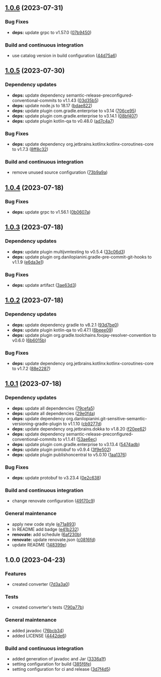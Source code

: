 ## [1.0.6](https://github.com/AndreaBrighi/RetrofitProtobufJsonConverter/compare/1.0.5...1.0.6) (2023-07-31)


### Bug Fixes

* **deps:** update grpc to v1.57.0 ([07b9450](https://github.com/AndreaBrighi/RetrofitProtobufJsonConverter/commit/07b9450fdc0ce4faaa9051f0d705232a50a627fc))


### Build and continuous integration

* use catalog version in build configuration ([44d75a6](https://github.com/AndreaBrighi/RetrofitProtobufJsonConverter/commit/44d75a67f670c1726025ebb79fc4d5590e295147))

## [1.0.5](https://github.com/AndreaBrighi/RetrofitProtobufJsonConverter/compare/1.0.4...1.0.5) (2023-07-30)


### Dependency updates

* **deps:** update dependency semantic-release-preconfigured-conventional-commits to v1.1.43 ([03d35b5](https://github.com/AndreaBrighi/RetrofitProtobufJsonConverter/commit/03d35b5f0cc92f44f1cefdd4769f23cedf694c7e))
* **deps:** update node.js to 18.17 ([bdae822](https://github.com/AndreaBrighi/RetrofitProtobufJsonConverter/commit/bdae822cdf08fbcc689a12f78247a6c0ac24c864))
* **deps:** update plugin com.gradle.enterprise to v3.14 ([706ce95](https://github.com/AndreaBrighi/RetrofitProtobufJsonConverter/commit/706ce9586c2d633eccacd5c18f0053f3839b8daa))
* **deps:** update plugin com.gradle.enterprise to v3.14.1 ([08bf407](https://github.com/AndreaBrighi/RetrofitProtobufJsonConverter/commit/08bf4079d06a7101d60ad7304303f82d45d1459e))
* **deps:** update plugin kotlin-qa to v0.48.0 ([ad7c4a7](https://github.com/AndreaBrighi/RetrofitProtobufJsonConverter/commit/ad7c4a79d70bcd7d5215ee7ab8b838e1266860f7))


### Bug Fixes

* **deps:** update dependency org.jetbrains.kotlinx:kotlinx-coroutines-core to v1.7.3 ([8ff8c32](https://github.com/AndreaBrighi/RetrofitProtobufJsonConverter/commit/8ff8c320f5fbc9b152b318624686e258ef5f0469))


### Build and continuous integration

* remove unused source configuration ([73b9a9a](https://github.com/AndreaBrighi/RetrofitProtobufJsonConverter/commit/73b9a9a90b7734c2b0ceb2f243315a67b933e51c))

## [1.0.4](https://github.com/AndreaBrighi/RetrofitProtobufJsonConverter/compare/1.0.3...1.0.4) (2023-07-18)


### Bug Fixes

* **deps:** update grpc to v1.56.1 ([0b0607a](https://github.com/AndreaBrighi/RetrofitProtobufJsonConverter/commit/0b0607a39fea3a980d70afd526f1879a3a71c0f6))

## [1.0.3](https://github.com/AndreaBrighi/RetrofitProtobufJsonConverter/compare/1.0.2...1.0.3) (2023-07-18)


### Dependency updates

* **deps:** update plugin multijvmtesting to v0.5.4 ([33c06d3](https://github.com/AndreaBrighi/RetrofitProtobufJsonConverter/commit/33c06d337fc874bd45592c0e0a161ff8c7f8237b))
* **deps:** update plugin org.danilopianini.gradle-pre-commit-git-hooks to v1.1.9 ([e6da3e1](https://github.com/AndreaBrighi/RetrofitProtobufJsonConverter/commit/e6da3e1de6912deae50909b92846d1a03b820a22))


### Bug Fixes

* **deps:** update artifact ([3ae63d3](https://github.com/AndreaBrighi/RetrofitProtobufJsonConverter/commit/3ae63d361c9f20c02fc01b7a5016c4f664db41f7))

## [1.0.2](https://github.com/AndreaBrighi/RetrofitProtobufJsonConverter/compare/1.0.1...1.0.2) (2023-07-18)


### Dependency updates

* **deps:** update dependency gradle to v8.2.1 ([93d7be0](https://github.com/AndreaBrighi/RetrofitProtobufJsonConverter/commit/93d7be02efd0da75a59b8a76248da7ff64c92036))
* **deps:** update plugin kotlin-qa to v0.47.1 ([6beee09](https://github.com/AndreaBrighi/RetrofitProtobufJsonConverter/commit/6beee09361861c2d6d6b77d53d932bb25d10f2ef))
* **deps:** update plugin org.gradle.toolchains.foojay-resolver-convention to v0.6.0 ([6b6015b](https://github.com/AndreaBrighi/RetrofitProtobufJsonConverter/commit/6b6015b4fbbd268299d5d7291385e5b57ebd958c))


### Bug Fixes

* **deps:** update dependency org.jetbrains.kotlinx:kotlinx-coroutines-core to v1.7.2 ([88e2287](https://github.com/AndreaBrighi/RetrofitProtobufJsonConverter/commit/88e22874ff73e30f18ab543235cbecb789a8c4dd))

## [1.0.1](https://github.com/AndreaBrighi/RetrofitProtobufJsonConverter/compare/1.0.0...1.0.1) (2023-07-18)


### Dependency updates

* **deps:** update all dependencies ([79cefa5](https://github.com/AndreaBrighi/RetrofitProtobufJsonConverter/commit/79cefa5da16bd5b9c47067e6e5ccae96626f8726))
* **deps:** update all dependencies ([29e0fda](https://github.com/AndreaBrighi/RetrofitProtobufJsonConverter/commit/29e0fda7bd3e48168503e60ca7490189518493fd))
* **deps:** update dependency org.danilopianini.git-sensitive-semantic-versioning-gradle-plugin to v1.1.10 ([cb9277d](https://github.com/AndreaBrighi/RetrofitProtobufJsonConverter/commit/cb9277df0526a1aa5fa40081147cd2d234d10a12))
* **deps:** update dependency org.jetbrains.dokka to v1.8.20 ([f20ee62](https://github.com/AndreaBrighi/RetrofitProtobufJsonConverter/commit/f20ee62113ba2bb8e74bf3a7a4c4d3575c1edfa4))
* **deps:** update dependency semantic-release-preconfigured-conventional-commits to v1.1.41 ([53ae6ec](https://github.com/AndreaBrighi/RetrofitProtobufJsonConverter/commit/53ae6ec81e16b0c5a271ea040a019241c3b581dd))
* **deps:** update plugin com.gradle.enterprise to v3.13.4 ([5474adb](https://github.com/AndreaBrighi/RetrofitProtobufJsonConverter/commit/5474adbd7be6d85cf712d49a6e413969ab303f01))
* **deps:** update plugin protobuf to v0.9.4 ([3f9e502](https://github.com/AndreaBrighi/RetrofitProtobufJsonConverter/commit/3f9e5027a0b1c2ca086208b9098858c54ee00fb1))
* **deps:** update plugin publishoncentral to v5.0.10 ([1aa1376](https://github.com/AndreaBrighi/RetrofitProtobufJsonConverter/commit/1aa1376bb554eb260ada6892c4e5db227f60f08b))


### Bug Fixes

* **deps:** update protobuf to v3.23.4 ([0e2c638](https://github.com/AndreaBrighi/RetrofitProtobufJsonConverter/commit/0e2c638c2e33fb65c6b2b138de76bd5fe9ec33e2))


### Build and continuous integration

* change renovate configuration ([49170c9](https://github.com/AndreaBrighi/RetrofitProtobufJsonConverter/commit/49170c96c7870f59e7f5d5579d10348e2e547471))


### General maintenance

* apply new code style ([e71a893](https://github.com/AndreaBrighi/RetrofitProtobufJsonConverter/commit/e71a893019fbb60e5c44ddb3c8b0497376ebb9a3))
* In README add badge ([e41b232](https://github.com/AndreaBrighi/RetrofitProtobufJsonConverter/commit/e41b2320fab86a654e3bf10484eb38ed9fa93cbb))
* **renovate:** add schedule ([6af230b](https://github.com/AndreaBrighi/RetrofitProtobufJsonConverter/commit/6af230b113363d38ac5ef8c11fd9c945ec6b9514))
* **renovate:** update renovate.json ([c0816fd](https://github.com/AndreaBrighi/RetrofitProtobufJsonConverter/commit/c0816fd43ff2438ba8067745ae7b03f40bdd7ac5))
* update README ([148399e](https://github.com/AndreaBrighi/RetrofitProtobufJsonConverter/commit/148399eae61b4bd81132884238b298ec0ff5a723))

## 1.0.0 (2023-04-23)


### Features

* created converter ([7d3a3a0](https://github.com/AndreaBrighi/RetrofitProtobufJsonConverter/commit/7d3a3a0da963a96364e2e35febefd268762cb0ad))


### Tests

* created converter's tests ([790a77b](https://github.com/AndreaBrighi/RetrofitProtobufJsonConverter/commit/790a77b8e494f054d8a0dd21ea4679f2255819f6))


### General maintenance

* added javadoc ([76bcb34](https://github.com/AndreaBrighi/RetrofitProtobufJsonConverter/commit/76bcb34dd9c1f98528757913e446a3bcd1330f9a))
* added LICENSE ([4442de6](https://github.com/AndreaBrighi/RetrofitProtobufJsonConverter/commit/4442de6cd2053f665959d460ccf80e0558e20633))


### Build and continuous integration

* added generation of javadoc and Jar ([3336a1f](https://github.com/AndreaBrighi/RetrofitProtobufJsonConverter/commit/3336a1f29df9753ff0656ff81ab0c69d22ec2965))
* setting configuration for build ([385f6fe](https://github.com/AndreaBrighi/RetrofitProtobufJsonConverter/commit/385f6fe119847f35a8d63c74257baf2e6c605df2))
* setting configuration for ci and release ([3d7f4d5](https://github.com/AndreaBrighi/RetrofitProtobufJsonConverter/commit/3d7f4d52b14a690fcf929002d50fa9818a059704))
